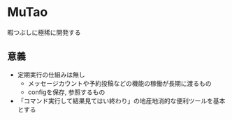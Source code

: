 # MuTao

暇つぶしに極稀に開発する

## 意義

- 定期実行の仕組みは無し
  - メッセージカウントや予約投稿などの機能の稼働が長期に渡るもの
  - configを保存, 参照するもの
- 「コマンド実行して結果見てはい終わり」の地産地消的な便利ツールを基本とする
